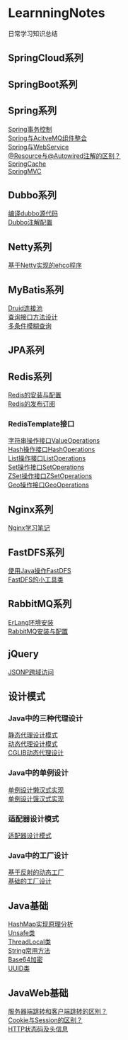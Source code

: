 # LearnningNotes
日常学习知识总结

## SpringCloud系列




## SpringBoot系列


## Spring系列
[Spring事务控制](https://github.com/OriginNull/LearningNotes/blob/master/Spring/Spring%E4%BA%8B%E5%8A%A1%E6%8E%A7%E5%88%B6.md)<br/>
[Spring与AcitveMQ组件整合](https://github.com/OriginNull/LearningNotes/blob/master/Spring/Spring%E4%B8%8EJMS%E6%B6%88%E6%81%AF%E7%BB%84%E4%BB%B6.md) <br/>
[Spring与WebService](https://github.com/OriginNull/LearningNotes/blob/master/Spring/Spring%E4%B8%8EWebService.md) <br/>
[@Resource与@Autowired注解的区别？](https://gitee.com/live_fit/codes/hclk3ejdzxpqswgoi9abn17)<br/>
[SpringCache](https://github.com/OriginNull/LearningNotes/blob/master/Spring/SpringCache.md)  <br/>
[SpringMVC](https://github.com/OriginNull/LearningNotes/blob/master/Spring/SpringMVC.md)<br/>

## Dubbo系列
[编译dubbo源代码](https://github.com/OriginNull/LearningNotes/blob/master/Dubbo/%E7%BC%96%E8%AF%91Dubbo%E6%BA%90%E4%BB%A3%E7%A0%81.md)<br/>
[Dubbo注解配置](https://github.com/OriginNull/LearningNotes/blob/master/Dubbo/Dubbo%E6%B3%A8%E8%A7%A3%E9%85%8D%E7%BD%AE.md)<br/>



## Netty系列
[基于Netty实现的ehco程序](https://github.com/OriginNull/LearningNotes/blob/master/Netty/Netty%E5%AE%9E%E7%8E%B0%E7%9A%84Echo%E7%A8%8B%E5%BA%8F.md)<br/>

## MyBatis系列
[Druid连接池](https://github.com/OriginNull/LearningNotes/blob/master/MyBatis/Druid%E8%BF%9E%E6%8E%A5%E6%B1%A0.md) <br/>
[查询接口方法设计](https://github.com/OriginNull/LearningNotes/blob/master/MyBatis/%E6%9F%A5%E8%AF%A2%E6%8E%A5%E5%8F%A3%E6%96%B9%E6%B3%95%E8%AE%BE%E8%AE%A1.md)<br/>
[多条件模糊查询](https://github.com/OriginNull/LearningNotes/blob/master/MyBatis/%E5%A4%9A%E6%9D%A1%E4%BB%B6%E6%A8%A1%E7%B3%8A%E6%9F%A5%E8%AF%A2.md)<br/>



## JPA系列


## Redis系列
[Redis的安装与配置](https://github.com/OriginNull/LearningNotes/blob/master/Redis/Redis%E7%9A%84%E5%AE%89%E8%A3%85%E4%B8%8E%E9%85%8D%E7%BD%AE.md)<br/>
[Redis的发布订阅](https://github.com/OriginNull/LearningNotes/blob/master/Redis/Redis%E7%9A%84%E5%8F%91%E5%B8%83%E8%AE%A2%E9%98%85.md)<br/>
### RedisTemplate接口
[字符串操作接口ValueOperations](https://github.com/OriginNull/LearningNotes/blob/master/RedisTemplate/%E5%AD%97%E7%AC%A6%E4%B8%B2%E6%93%8D%E4%BD%9C%E6%8E%A5%E5%8F%A3ValueOperations.md)<br/>
[Hash操作接口HashOperations](https://github.com/OriginNull/LearningNotes/blob/master/RedisTemplate/Hash%E6%93%8D%E4%BD%9C%E6%8E%A5%E5%8F%A3HashOperations.md)<br/>
[List操作接口ListOperations](https://github.com/OriginNull/LearningNotes/blob/master/RedisTemplate/List%E6%93%8D%E4%BD%9C%E6%8E%A5%E5%8F%A3ListOperations.md) <br/>
[Set操作接口SetOperations](https://github.com/OriginNull/LearningNotes/blob/master/RedisTemplate/Set%E6%93%8D%E4%BD%9C%E6%8E%A5%E5%8F%A3SetOperations.md)<br/>
[ZSet操作接口ZSetOperations](https://github.com/OriginNull/LearningNotes/blob/master/RedisTemplate/ZSet%E6%93%8D%E4%BD%9C%E6%8E%A5%E5%8F%A3ZSetOperations.md)<br/>
[Geo操作接口GeoOperations](https://github.com/OriginNull/LearningNotes/blob/master/RedisTemplate/Geo%E6%93%8D%E4%BD%9C%E6%8E%A5%E5%8F%A3GeoOperations.md)<br/>

## Nginx系列
[Nginx学习笔记](https://github.com/OriginNull/LearningNotes/blob/master/Nginx/Nginx%E5%AD%A6%E4%B9%A0%E7%AC%94%E8%AE%B0.md) <br/>

## FastDFS系列
[使用Java操作FastDFS](https://github.com/OriginNull/LearningNotes/blob/master/FastDFS/%E4%BD%BF%E7%94%A8Java%E6%93%8D%E4%BD%9CFastDFS.md)<br/>
[FastDFS的小工具类](https://github.com/OriginNull/LearningNotes/blob/master/FastDFS/FastDFS%E7%9A%84%E5%B0%8F%E5%B7%A5%E5%85%B7%E7%B1%BB.md)<br/>

## RabbitMQ系列
[ErLang环境安装](https://github.com/OriginNull/LearningNotes/blob/master/RabbitMQ/ErLang%E7%8E%AF%E5%A2%83%E5%AE%89%E8%A3%85.md)<br/>
[RabbitMQ安装与配置](https://github.com/OriginNull/LearningNotes/blob/master/RabbitMQ/%E5%AE%89%E8%A3%85%E5%B9%B6%E9%85%8D%E7%BD%AERabbitMQ.md)

## jQuery
[JSONP跨域访问](https://gitee.com/live_fit/codes/69fz4s085xgaed7jocbqu95) <br/>


## 设计模式
### Java中的三种代理设计
[静态代理设计模式](https://gitee.com/live_fit/codes/3ntea51cb2o74v89qkjfd27)  <br/>
[动态代理设计模式](https://gitee.com/live_fit/codes/54mhjo32zfu7ybdckgprq56) <br/>
[CGLIB动态代理设计](https://gitee.com/live_fit/codes/2w83zoeq9f45kyp7utb6s13) 

### Java中的单例设计
[单例设计懒汉式实现](https://gitee.com/live_fit/codes/xaspmhbg13k5jodwnlze021) <br/>
[单例设计饿汉式实现](https://gitee.com/live_fit/codes/dtj7am0ursyqfv5wpkbc387) <br/>

### 适配器设计模式
[适配器设计模式](https://gitee.com/live_fit/codes/floysdiw83k0bg1azhmru42) <br/>

### Java中的工厂设计
[基于反射的动态工厂](https://gitee.com/live_fit/codes/oq9rgexc26vn5dhzy7jaf32)<br/>
[基础的工厂设计](https://gitee.com/live_fit/codes/nvd25xj7rg6iohftwskbl40)




## Java基础
[HashMap实现原理分析](https://gitee.com/live_fit/codes/kst4och2a0n3b7vx9i18r32) <br/>
[Unsafe类](https://gitee.com/live_fit/codes/p8x7s13e0y2mdulizjcbr33) <br/>
[ThreadLocal类](https://gitee.com/live_fit/codes/yxrtldj8z39ngoipa21bm11) <br/>
[String常用方法](https://github.com/OriginNull/LearningNotes/blob/master/Java%E5%9F%BA%E7%A1%80/String.pdf) <br/>
[Base64加密](https://gitee.com/live_fit/codes/hkpuywmlv7x0rged19z3s91) <br/>
[UUID类](https://gitee.com/live_fit/codes/4w05g12dypiazhmukc98r51)<br/>

## JavaWeb基础
[服务器端跳转和客户端跳转的区别？](https://gitee.com/live_fit/codes/tkcqu120r4e97538w6oxd73)<br/>
[Cookie与Session的区别？](https://gitee.com/live_fit/codes/zlyq61cnh74m23dpkwgas22)<br/>
[HTTP状态码及头信息](https://gitee.com/live_fit/codes/i584a0v9er6jztfh2l7bc99)<br/>

